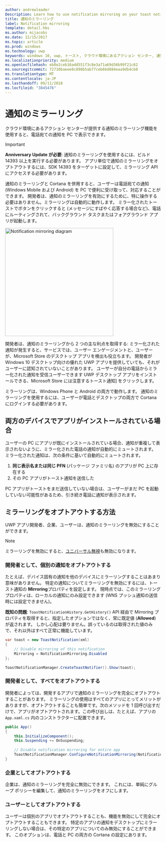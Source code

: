 ```yaml
---
author: andrewleader
Description: Learn how to use notification mirroring on your toast notifications.
title: 通知のミラーリング
label: Notification mirroring
template: detail.hbs
ms.author: mijacobs
ms.date: 12/15/2017
ms.topic: article
ms.prod: windows
ms.technology: uwp
keywords: windows 10, uwp, トースト, クラウド環境にあるアクション センター, 通知のミラーリング, 通知, クロス デバイス
ms.localizationpriority: medium
ms.openlocfilehash: eb8e2ceb16add551f3c8e3a71a69d36b99f21c62
ms.sourcegitcommit: 72710baeee8c898b5ab77ceb66d884eaa9db4cb8
ms.translationtype: MT
ms.contentlocale: ja-JP
ms.lasthandoff: 09/11/2018
ms.locfileid: "3845476"
---
```

# <a name="notification-mirroring"></a>通知のミラーリング

クラウド環境にあるアクション センターが提供する通知のミラーリング機能を使用すると、電話宛ての通知を PC で表示できます。

> [!IMPORTANT]
> **Anniversary Update が必要**: 通知のミラーリングを使用するには、ビルド 14393 以上を実行する必要があります。 アプリ単位で通知のミラーリングをオプトアウトするには、SDK 14393 をターゲットに設定して、ミラーリング API にアクセスする必要があります。

通知のミラーリングと Cortana を併用すると、ユーザーは電話宛ての通知 (Windows Mobile および Android) を PC で便利に受け取って、対応することができます。 開発者は、通知のミラーリングを有効にするために、特に操作する必要はありません。ミラーリングは自動的に動作します。 ミラー化されたトーストでボタンをクリックすると (メッセージにすばやく応答する場合など)、電話にルーティングされて、バックグラウンド タスクまたはフォアグラウンド アプリが起動します。

<img alt="Notification mirroring diagram" src="images/toast-mirroring.gif" width="350"/>

開発者は、通知のミラーリングから 2 つの主な利点を取得する: ミラー化された通知が発生すると、サービスでは、ユーザー エンゲージメントと、ユーザーが、Microsoft Store のデスクトップ アプリを検出も役立ちます。 開発者が Windows 10 デスクトップ向けの優れた UWP アプリを提供していても、それがユーザーに認知されていないことがあります。 ユーザーが自分の電話からミラー化された通知を受信ユーザーできます UWP デスクトップ アプリをインストールできる、Microsoft Store には注意するトースト通知] をクリックします。

ミラーリングは、Windows Phone と Android の両方で動作します。 通知のミラーリングを使用するには、ユーザーが電話とデスクトップの両方で Cortana にログインする必要があります。


## <a name="what-if-the-app-is-installed-on-both-devices"></a>両方のデバイスでアプリがインストールされている場合

ユーザーの PC にアプリが既にインストールされている場合、通知が重複して表示されないように、ミラー化された電話の通知が自動的にミュートされます。 ミラー化された通知は、次の条件に基いて自動的にミュートされます。

1. **同じ表示名または同じ PFN** (パッケージ ファミリ名) のアプリが PC 上に存在する
2. その PC アプリがトースト通知を送信した

PC アプリがトーストをまだ送信していない場合は、ユーザーがまだ PC を起動していない可能性があるため、引き続き電話に通知が表示されます。


## <a name="how-to-opt-out-of-mirroring"></a>ミラーリングをオプトアウトする方法

UWP アプリ開発者、企業、ユーザーは、通知のミラーリングを無効にすることができます。

> [!NOTE]
> ミラーリングを無効にすると、[ユニバーサル無視](universal-dismiss.md)も無効になります。


### <a name="as-a-developer-opt-out-an-individual-notification"></a>開発者として、個別の通知をオプトアウトする

たとえば、デバイス固有の通知を他のデバイスにミラーリングすることはあまり意味がありません。 特定の通知についてミラーリングを無効にするには、トースト通知の **Mirroring**プロパティを設定します。 現時点では、このミラーリング プロパティは、ローカルの通知にのみ設定できます (WNS プッシュ通知の送信時には設定できません)。

**既知の問題**: `ToastNotificationHistory.GetHistory()` API 経由で Mirroring プロパティを取得すると、指定したオプションではなく、常に既定値 (**Allowed**) が返されます。 しかし心配は要りません。誤っているのは取得された値のみで、それ以外はすべて正常に機能しています。

```csharp
var toast = new ToastNotification(xml)
{
    // Disable mirroring of this notification
    Mirroring = NotificationMirroring.Disabled
};
  
ToastNotificationManager.CreateToastNotifier().Show(toast);
```


### <a name="as-a-developer-opt-out-completely"></a>開発者として、すべてをオプトアウトする

開発者によっては、開発するアプリで通知のミラーリングを完全にオプトアウトすることがあります。 ミラーリングの使用はすべてのアプリにとってメリットがありますが、オプトアウトすることも簡単です。次のメソッドを 1 回呼び出すだけで、アプリがオプトアウトされます。この呼び出しは、たとえば、アプリの `App.xaml.cs` 内のコンストラクターに配置できます。

```csharp
public App()
{
    this.InitializeComponent();
    this.Suspending += OnSuspending;
 
    // Disable notification mirroring for entire app
    ToastNotificationManager.ConfigureNotificationMirroring(NotificationMirroring.Disabled);
}
```


### <a name="as-an-enterprise-how-do-i-opt-out"></a>企業としてオプトアウトする

企業は、通知のミラーリングを完全に無効にできます。 これには、単純にグループ ポリシーを編集して、通知のミラーリングをオフにします。


### <a name="as-a-user-how-do-i-opt-out"></a>ユーザーとしてオプトアウトする

ユーザーは個別のアプリでオプトアウトすることも、機能を無効にして完全にオプトアウトすることもできます。 特定のアプリの通知をデスクトップにミラーリングしない場合は、その特定のアプリについてのみ無効にすることができます。 このオプションは、電話と PC の両方の Cortana の設定にあります。